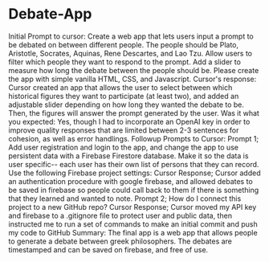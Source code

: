 # Debate-App
Initial Prompt to cursor: Create a web app that lets users input a prompt to be debated on between different people. The people should be Plato, Aristotle, Socrates, Aquinas, Rene Descartes, and Lao Tzu. Allow users to filter which people they want to respond to the prompt. Add a slider to measure how long the debate between the people should be. Please create the app with simple vanilla HTML, CSS, and Javascript.
Cursor's response: Cursor created an app that allows the user to select between which historical figures they want to participate (at least two), and added an adjustable slider depending on how long they wanted the debate to be. Then, the figures will answer the prompt generated by the user.
Was it what you expected: Yes, though I had to incorporate an OpenAI key in order to improve quality responses that are limited between 2-3 sentences for cohesion, as well as error handlings.
Followup Prompts to Cursor:
Prompt 1; Add user registration and login to the app, and change the app to use persistent data with a Firebase Firestore database. Make it so the data is user specific-- each user has their own list of persons that they can record. Use the following Firebase project settings:
Cursor Response; Cursor added an authentication procedure with google firebase, and allowed debates to be saved in firebase so people could call back to them if there is something that they learned and wanted to note.
Prompt 2; How do I connect this project to a new GitHub repo?
Cursor Response; Cursor moved my API key and firebase to a .gitignore file to protect user and public data, then instructed me to run a set of commands to make an initial commit and push my code to GitHub
Summary: The final app is a web app that allows people to generate a debate between greek philosophers. The debates are timestamped and can be saved on firebase, and free of use.
